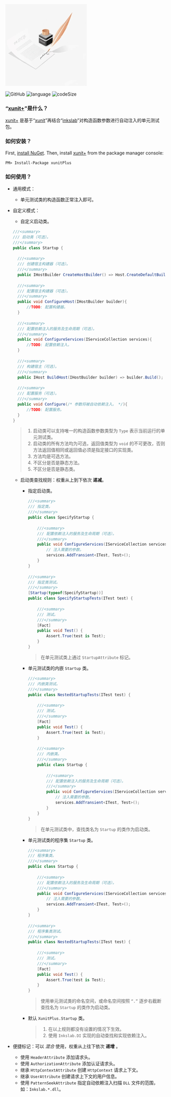 ![Inkslab](inkslab.jpg 'Logo')

![GitHub](https://img.shields.io/github/license/tinylit/xunitplus.svg)
![language](https://img.shields.io/github/languages/top/tinylit/xunitplus.svg)
![codeSize](https://img.shields.io/github/languages/code-size/tinylit/xunitplus.svg)

### “[xunit+](https://www.nuget.org/packages/xunitPlus/)”是什么？

[xunit+](https://www.nuget.org/packages/xunitPlus/) 是基于“[xunit](https://github.com/xunit/xunit.git)”再结合“[inkslab](https://github.com/tinylit/inkslab.git)”对构造函数参数进行自动注入的单元测试包。

### 如何安装？
First, [install NuGet](http://docs.nuget.org/docs/start-here/installing-nuget). Then, install [xunit+](https://www.nuget.org/packages/xunitPlus/) from the package manager console: 

```
PM> Install-Package xunitPlus
```
### 如何使用？
* 通用模式：
  - 单元测试类的构造函数正常注入即可。 
* 自定义模式：
  - 自定义启动类。
  ```C#
  ///<summary>
  /// 启动类（可选）。
  ///</summary>
  public class Startup {

    ///<summary>
    /// 创建宿主构建器（可选）。
    ///</summary>
    public IHostBuilder CreateHostBuilder() => Host.CreateDefaultBuilder();

    ///<summary>
    /// 配置宿主构建器（可选）。
    ///</summary>
    public void ConfigureHost(IHostBuilder builder){
        //TODO: 配置构建器。
    }

    ///<summary>
    /// 配置依赖注入的服务及生命周期（可选）。
    ///</summary>
    public void ConfigureServices(IServiceCollection services){
        //TODO: 配置依赖注入。
    }

    ///<summary>
    /// 构建宿主（可选）。
    ///</summary>
    public IHost BuildHost(IHostBuilder builder) => builder.Build();

    ///<summary>
    /// 配置服务（可选）。
    ///</summary>
    public void Configure(/* 参数将被自动依赖注入。 */){
        //TODO: 配置服务。
    }
  }
  ```
  > 1. 启动类可以支持唯一的构造函数参数类型为 `Type` 表示当前运行的单元测试类。
  > 2. 启动类的所有方法均为可选，返回值类型为 `void` 的不可更改，否则方法返回值相同或返回值必须是指定接口的实现类。
  > 3. 方法均是可选方法。
  > 4. 不区分是否是静态方法。
  > 5. 不区分是否是静态类。
  
  - 启动类查找规则：权重从上到下依次 **递减**。
    * 指定启动类。
        ```C#
        ///<summary>
        /// 指定类。
        ///</summary>
        public class SpecifyStartup { 
            
            ///<summary>
            /// 配置依赖注入的服务及生命周期（可选）。
            ///</summary>
            public void ConfigureServices(IServiceCollection services){
                // 注入需要的参数。
                services.AddTransient<ITest, Test>();
            }
        }

        ///<summary>
        /// 指定类测试。
        ///</summary>
        [Startup(typeof(SpecifyStartup))]
        public class SpecifyStartupTests(ITest test) {

            ///<summary>
            /// 测试。
            ///</summary>
            [Fact]
            public void Test() {
                Assert.True(test is Test);
            }
        }
        ```
        > 在单元测试类上通过 `StartupAttribute` 标记。

    * 单元测试类的内嵌 `Startup` 类。
        ```C#
        ///<summary>
        /// 内嵌类测试。
        ///</summary>
        public class NestedStartupTests(ITest test) {

            ///<summary>
            /// 测试。
            ///</summary>
            [Fact]
            public void Test() {
                Assert.True(test is Test);
            }

            ///<summary>
            /// 内嵌类。
            ///</summary>
            public class Startup { 
            
                ///<summary>
                /// 配置依赖注入的服务及生命周期（可选）。
                ///</summary>
                public void ConfigureServices(IServiceCollection services){
                    // 注入需要的参数。
                    services.AddTransient<ITest, Test>();
                }
            }
        }
        ```
        > 在单元测试类中，查找类名为 `Startup` 的类作为启动类。

    * 单元测试类的程序集 `Startup` 类。
        ```C#
        ///<summary>
        /// 程序集类。
        ///</summary>
        public class Startup { 
        
            ///<summary>
            /// 配置依赖注入的服务及生命周期（可选）。
            ///</summary>
            public void ConfigureServices(IServiceCollection services){
                // 注入需要的参数。
                services.AddTransient<ITest, Test>();
            }
        }

        ///<summary>
        /// 程序集类测试。
        ///</summary>
        public class NestedStartupTests(ITest test) {

            ///<summary>
            /// 测试。
            ///</summary>
            [Fact]
            public void Test() {
                Assert.True(test is Test);
            }
        }
        ```
        > 使用单元测试类的命名空间，或命名空间按照 `“.”` 逐步右截断查找名为 `Startup` 的类作为启动类。

    * 默认 `XunitPlus.Startup` 类。
        > 1. 在以上规则都没有设置的情况下生效。
        > 2. 使用 `Inkslab.DI` 实现的自动查找和实现依赖注入。
* 便捷标记：可以 *混合* 使用，权重从上往下依次 **递增** 。
  - 使用 `HeaderAttribute` 添加请求头。
  - 使用 `AuthorizationAttribute` 添加认证请求头。
  - 继承 `HttpContextAttribute` 创建 `HttpContext` 请求上下文。
  - 继承 `UserAttribute` 创建请求上下文的用户信息。
  - 使用 `PatternSeekAttribute` 指定自动依赖注入扫描 `DLL` 文件的范围，如：`Inkslab.*.dll`。